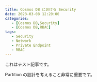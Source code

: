 ```yaml
---
title: Cosmos DB における Security 
date: 2023-03-08 12:20:00
categories:
   - [Cosmos DB,Security]
   - [Cosmos DB,RBAC]
tags:
   - Security
   - Network
   - Private Endpoint
   - RBAC
---
```


これはテスト記事です。

Partition の設計を考えること非常に重要です。